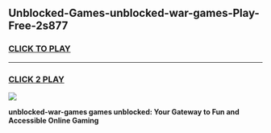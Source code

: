 
## Unblocked-Games-unblocked-war-games-Play-Free-2s877
<h3>
<a href="https://premium76.site?title=unblocked-war-games&ref=23A">CLICK TO PLAY</a></h3>
<hr>

<h3>
<a href="https://premium76.site?title=unblocked-war-games&ref=23A">CLICK 2 PLAY</a>
  
</h3>

<a href="https://premium76.site?title=unblocked-war-games&ref=23A"><img src="https://clearcache.store/games.png"></a>


**unblocked-war-games games unblocked: Your Gateway to Fun and Accessible Online Gaming**
